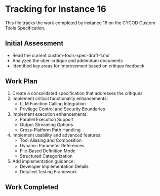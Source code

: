 # Tracking for Instance 16

This file tracks the work completed by instance 16 on the CYCOD Custom Tools Specification.

## Initial Assessment

- Read the current custom-tools-spec-draft-1.md
- Analyzed the uber-critique and addendum documents
- Identified key areas for improvement based on critique feedback

## Work Plan

1. Create a consolidated specification that addresses the critiques
2. Implement critical functionality enhancements:
   - LLM Function Calling Integration
   - Privilege Control and Security Boundaries
3. Implement execution enhancements:
   - Parallel Execution Support
   - Output Streaming Options
   - Cross-Platform Path Handling
4. Implement usability and advanced features:
   - Tool Aliasing and Composition
   - Dynamic Parameter References
   - File-Based Definition Mode
   - Structured Categorization
5. Add implementation guidance:
   - Developer Implementation Details
   - Detailed Testing Framework

## Work Completed